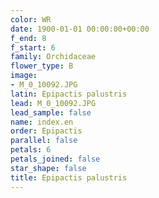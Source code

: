 ```yaml
---
color: WR
date: 1900-01-01 00:00:00+00:00
f_end: 8
f_start: 6
family: Orchidaceae
flower_type: B
image:
- M_0_10092.JPG
latin: Epipactis palustris
lead: M_0_10092.JPG
lead_sample: false
name: index.en
order: Epipactis
parallel: false
petals: 6
petals_joined: false
star_shape: false
title: Epipactis palustris
---
```

